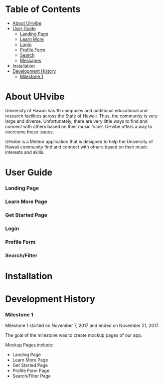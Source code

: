 # Table of Contents

* [About UHvibe](#about-uhvibe)
* [User Guide](#user-guide)
  * [Landing Page](#landing-page)
  * [Learn More](#learn-more)
  * [Login](#login)
  * [Profile Form](#profile-form)
  * [Search](#search)
  * [Messages](#messages)
* [Installation](#installation)
* [Development History](#development-history)
  * [Milestone 1](#milestone-1)
  
# About UHvibe

University of Hawaii has 10 campuses and additional educational and research facilities across the State of Hawaii. Thus, the community is very large and diverse. Unfortunately, there are very little ways to find and connect with others based on their music 'vibe'. UHvibe offers a way to overcome these issues.

UHvibe is a Meteor application that is designed to help the University of Hawaii community find and connect with others based on their music interests and skills. 

# User Guide

### Landing Page

### Learn More Page

### Get Started Page

### Login

### Profile Form

### Search/Filter

# Installation

# Development History
### Milestone 1
Milestone 1 started on November 7, 2017 and ended on November 21, 2017.

The goal of the milestone was to create mockup pages of our app.

Mockup Pages include: 
* Landing Page
* Learn More Page
* Get Started Page
* Profile Form Page
* Search/Filter Page



